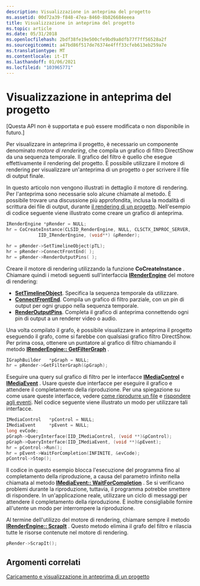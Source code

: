 ```yaml
---
description: Visualizzazione in anteprima del progetto
ms.assetid: 00d72a39-f848-47ea-8460-8b826684eeea
title: Visualizzazione in anteprima del progetto
ms.topic: article
ms.date: 05/31/2018
ms.openlocfilehash: 2bdf38fe19e500cfe9bd9a8dfb77f7ff56528a2f
ms.sourcegitcommit: a47bd86f517de76374e4fff33cfeb613eb259a7e
ms.translationtype: MT
ms.contentlocale: it-IT
ms.lasthandoff: 01/06/2021
ms.locfileid: "103965771"
---
```

# <a name="previewing-the-project"></a>Visualizzazione in anteprima del progetto

\[Questa API non è supportata e può essere modificata o non disponibile in futuro.\]

Per visualizzare in anteprima il progetto, è necessario un componente denominato *motore di rendering*, che compila un grafico di filtro DirectShow da una sequenza temporale. Il grafico del filtro è quello che esegue effettivamente il rendering del progetto. È possibile utilizzare il motore di rendering per visualizzare un'anteprima di un progetto o per scrivere il file di output finale.

In questo articolo non vengono illustrati in dettaglio il motore di rendering. Per l'anteprima sono necessarie solo alcune chiamate al metodo. È possibile trovare una discussione più approfondita, inclusa la modalità di scrittura dei file di output, durante [il rendering di un progetto](rendering-a-project.md). Nell'esempio di codice seguente viene illustrato come creare un grafico di anteprima.


```C++
IRenderEngine *pRender = NULL; 
hr = CoCreateInstance(CLSID_RenderEngine, NULL, CLSCTX_INPROC_SERVER,
            IID_IRenderEngine, (void**) &pRender);

hr = pRender->SetTimelineObject(pTL);
hr = pRender->ConnectFrontEnd( );
hr = pRender->RenderOutputPins( );
```



Creare il motore di rendering utilizzando la funzione **CoCreateInstance** . Chiamare quindi i metodi seguenti sull'interfaccia [**IRenderEngine**](irenderengine.md) del motore di rendering:

-   [**SetTimelineObject**](irenderengine-settimelineobject.md). Specifica la sequenza temporale da utilizzare.
-   [**ConnectFrontEnd**](irenderengine-connectfrontend.md). Compila un grafico di filtro parziale, con un pin di output per ogni gruppo nella sequenza temporale.
-   [**RenderOutputPins**](irenderengine-renderoutputpins.md). Completa il grafico di anteprima connettendo ogni pin di output a un renderer video o audio.

Una volta compilato il grafo, è possibile visualizzare in anteprima il progetto eseguendo il grafo, come si farebbe con qualsiasi grafico filtro DirectShow. Per prima cosa, ottenere un puntatore al grafico di filtro chiamando il metodo [**IRenderEngine:: GetFilterGraph**](irenderengine-getfiltergraph.md) .


```C++
IGraphBuilder   *pGraph = NULL;
hr = pRender->GetFilterGraph(&pGraph);
```



Eseguire una query sul grafico di filtro per le interfacce [**IMediaControl**](/windows/desktop/api/Control/nn-control-imediacontrol) e [**IMediaEvent**](/windows/desktop/api/Control/nn-control-imediaevent) . Usare queste due interfacce per eseguire il grafico e attendere il completamento della riproduzione. Per una spiegazione su come usare queste interfacce, vedere [come riprodurre un file](how-to-play-a-file.md) e [rispondere agli eventi](responding-to-events.md). Nel codice seguente viene illustrato un modo per utilizzare tali interfacce.


```C++
IMediaControl   *pControl = NULL;
IMediaEvent     *pEvent = NULL;
long evCode;
pGraph->QueryInterface(IID_IMediaControl, (void **)&pControl);
pGraph->QueryInterface(IID_IMediaEvent, (void **)&pEvent);
hr = pControl->Run();
hr = pEvent->WaitForCompletion(INFINITE, &evCode);
pControl->Stop();
```



Il codice in questo esempio blocca l'esecuzione del programma fino al completamento della riproduzione, a causa del parametro infinito nella chiamata al metodo [**IMediaEvent:: WaitForCompletion**](/windows/desktop/api/Control/nf-control-imediaevent-waitforcompletion) . Se si verificano problemi durante la riproduzione, tuttavia, il programma potrebbe smettere di rispondere. In un'applicazione reale, utilizzare un ciclo di messaggi per attendere il completamento della riproduzione. È inoltre consigliabile fornire all'utente un modo per interrompere la riproduzione.

Al termine dell'utilizzo del motore di rendering, chiamare sempre il metodo [**IRenderEngine:: ScrapIt**](irenderengine-scrapit.md) . Questo metodo elimina il grafo del filtro e rilascia tutte le risorse contenute nel motore di rendering.


```C++
pRender->ScrapIt();
```



## <a name="related-topics"></a>Argomenti correlati

<dl> <dt>

[Caricamento e visualizzazione in anteprima di un progetto](loading-and-previewing-a-project.md)
</dt> </dl>

 

 



